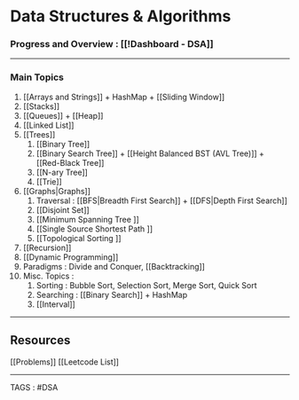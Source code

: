 # Data Structures & Algorithms

### Progress and Overview :  [[!Dashboard - DSA]]

---
### Main Topics 

1. [[Arrays and Strings]] + HashMap + [[Sliding Window]]
2. [[Stacks]]
3. [[Queues]] + [[Heap]]
4. [[Linked List]]
5. [[Trees]]
	1. [[Binary Tree]]
	2. [[Binary Search Tree]] + [[Height Balanced BST (AVL Tree)]] + [[Red-Black Tree]]
	3. [[N-ary Tree]]
	4. [[Trie]] 
6. [[Graphs|Graphs]]
	1. Traversal : [[BFS|Breadth First Search]] + [[DFS|Depth First Search]]
	2. [[Disjoint Set]]
	3. [[Minimum Spanning Tree ]]
	4. [[Single Source Shortest Path ]]
	5. [[Topological Sorting ]]
7. [[Recursion]]
9. [[Dynamic Programming]]
10. Paradigms : Divide and Conquer, [[Backtracking]]
11. Misc. Topics :
	1. Sorting : Bubble Sort, Selection Sort, Merge Sort, Quick Sort
	2. Searching : [[Binary Search]] + HashMap
	3. [[Interval]]

---
## Resources 

[[Problems]] 
[[Leetcode List]]

---
TAGS : #DSA 